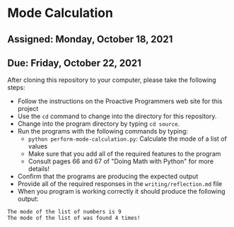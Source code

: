 # Mode Calculation

## Assigned: Monday, October 18, 2021
## Due: Friday, October 22, 2021

After cloning this repository to your computer, please take the following steps:

- Follow the instructions on the Proactive Programmers web site for this project
- Use the `cd` command to change into the directory for this repository.
- Change into the program directory by typing `cd source`.
- Run the programs with the following commands by typing:
  - `python perform-mode-calculation.py`: Calculate the mode of a list of values
  - Make sure that you add all of the required features to the program
  - Consult pages 66 and 67 of "Doing Math with Python" for more details!
- Confirm that the programs are producing the expected output
- Provide all of the required responses in the `writing/reflection.md` file
- When you program is working correctly it should produce the following output:

```
The mode of the list of numbers is 9
The mode of the list of was found 4 times!
```
